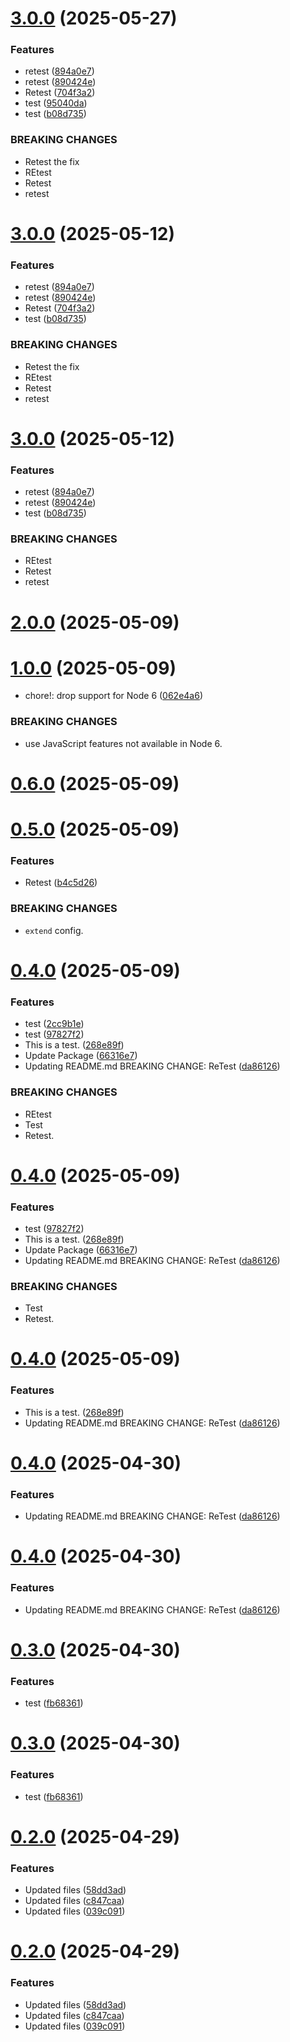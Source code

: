 # [3.0.0](https://github.com/tester311249/semantictest/compare/v2.0.0...v3.0.0) (2025-05-27)


### Features

* retest ([894a0e7](https://github.com/tester311249/semantictest/commit/894a0e75bc89503874b02829243b00219b728758))
* retest ([890424e](https://github.com/tester311249/semantictest/commit/890424e41a485ddc832527e49612c5b7f51781a0))
* Retest ([704f3a2](https://github.com/tester311249/semantictest/commit/704f3a263a5d98f1a42756ce4db9e737ee17591f))
* test ([95040da](https://github.com/tester311249/semantictest/commit/95040da19eb68fb7e66fef281ab83b23532337d9))
* test ([b08d735](https://github.com/tester311249/semantictest/commit/b08d7351488370a2912472cda399a5c959f2fea0))


### BREAKING CHANGES

* Retest the fix
* REtest
* Retest
* retest

# [3.0.0](https://github.com/tester311249/semantictest/compare/v2.0.0...v3.0.0) (2025-05-12)


### Features

* retest ([894a0e7](https://github.com/tester311249/semantictest/commit/894a0e75bc89503874b02829243b00219b728758))
* retest ([890424e](https://github.com/tester311249/semantictest/commit/890424e41a485ddc832527e49612c5b7f51781a0))
* Retest ([704f3a2](https://github.com/tester311249/semantictest/commit/704f3a263a5d98f1a42756ce4db9e737ee17591f))
* test ([b08d735](https://github.com/tester311249/semantictest/commit/b08d7351488370a2912472cda399a5c959f2fea0))


### BREAKING CHANGES

* Retest the fix
* REtest
* Retest
* retest

# [3.0.0](https://github.com/tester311249/semantictest/compare/v2.0.0...v3.0.0) (2025-05-12)


### Features

* retest ([894a0e7](https://github.com/tester311249/semantictest/commit/894a0e75bc89503874b02829243b00219b728758))
* retest ([890424e](https://github.com/tester311249/semantictest/commit/890424e41a485ddc832527e49612c5b7f51781a0))
* test ([b08d735](https://github.com/tester311249/semantictest/commit/b08d7351488370a2912472cda399a5c959f2fea0))


### BREAKING CHANGES

* REtest
* Retest
* retest

# [2.0.0](https://github.com/tester311249/semantictest/compare/v1.0.0...v2.0.0) (2025-05-09)

# [1.0.0](https://github.com/tester311249/semantictest/compare/v0.6.0...v1.0.0) (2025-05-09)


* chore!: drop support for Node 6 ([062e4a6](https://github.com/tester311249/semantictest/commit/062e4a67edf604861460298ca36d86d2755f2856))


### BREAKING CHANGES

* use JavaScript features not available in Node 6.

# [0.6.0](https://github.com/tester311249/semantictest/compare/v0.5.0...v0.6.0) (2025-05-09)

# [0.5.0](https://github.com/tester311249/semantictest/compare/v0.4.0...v0.5.0) (2025-05-09)


### Features

* Retest ([b4c5d26](https://github.com/tester311249/semantictest/commit/b4c5d26ab28c92e14ee23842e99d368c6ce8184f))


### BREAKING CHANGES

* `extend` config.

# [0.4.0](https://github.com/tester311249/semantictest/compare/v0.3.0...v0.4.0) (2025-05-09)


### Features

* test ([2cc9b1e](https://github.com/tester311249/semantictest/commit/2cc9b1e42377244c9b28a42ae34a612e17bbe984))
* test ([97827f2](https://github.com/tester311249/semantictest/commit/97827f26769c2b16f48d55d76fe52ed68fad82f2))
* This is a test. ([268e89f](https://github.com/tester311249/semantictest/commit/268e89ff987166f3e248ccdc03d93ae68fcef6bd))
* Update Package ([66316e7](https://github.com/tester311249/semantictest/commit/66316e7347d769e018b4d6b3fd7078814e797f64))
* Updating README.md BREAKING CHANGE: ReTest ([da86126](https://github.com/tester311249/semantictest/commit/da861264d923eba6118f04082ec2600032caadb8))


### BREAKING CHANGES

* REtest
* Test
* Retest.

# [0.4.0](https://github.com/tester311249/semantictest/compare/v0.3.0...v0.4.0) (2025-05-09)


### Features

* test ([97827f2](https://github.com/tester311249/semantictest/commit/97827f26769c2b16f48d55d76fe52ed68fad82f2))
* This is a test. ([268e89f](https://github.com/tester311249/semantictest/commit/268e89ff987166f3e248ccdc03d93ae68fcef6bd))
* Update Package ([66316e7](https://github.com/tester311249/semantictest/commit/66316e7347d769e018b4d6b3fd7078814e797f64))
* Updating README.md BREAKING CHANGE: ReTest ([da86126](https://github.com/tester311249/semantictest/commit/da861264d923eba6118f04082ec2600032caadb8))


### BREAKING CHANGES

* Test
* Retest.

# [0.4.0](https://github.com/tester311249/semantictest/compare/v0.3.0...v0.4.0) (2025-05-09)


### Features

* This is a test. ([268e89f](https://github.com/tester311249/semantictest/commit/268e89ff987166f3e248ccdc03d93ae68fcef6bd))
* Updating README.md BREAKING CHANGE: ReTest ([da86126](https://github.com/tester311249/semantictest/commit/da861264d923eba6118f04082ec2600032caadb8))

# [0.4.0](https://github.com/tester311249/semantictest/compare/v0.3.0...v0.4.0) (2025-04-30)


### Features

* Updating README.md BREAKING CHANGE: ReTest ([da86126](https://github.com/tester311249/semantictest/commit/da861264d923eba6118f04082ec2600032caadb8))

# [0.4.0](https://github.com/tester311249/semantictest/compare/v0.3.0...v0.4.0) (2025-04-30)


### Features

* Updating README.md BREAKING CHANGE: ReTest ([da86126](https://github.com/tester311249/semantictest/commit/da861264d923eba6118f04082ec2600032caadb8))

# [0.3.0](https://github.com/tester311249/semantictest/compare/v0.2.0...v0.3.0) (2025-04-30)


### Features

* test ([fb68361](https://github.com/tester311249/semantictest/commit/fb683618e324d8696f63fa5569220ce7b607c584))

# [0.3.0](https://github.com/tester311249/semantictest/compare/v0.2.0...v0.3.0) (2025-04-30)


### Features

* test ([fb68361](https://github.com/tester311249/semantictest/commit/fb683618e324d8696f63fa5569220ce7b607c584))

# [0.2.0](https://github.com/tester311249/semantictest/compare/v0.1.0...v0.2.0) (2025-04-29)


### Features

* Updated files ([58dd3ad](https://github.com/tester311249/semantictest/commit/58dd3ad97c5a769f7ecf3bf0cbffbe5cfa16faff))
* Updated files ([c847caa](https://github.com/tester311249/semantictest/commit/c847caaf19ca4441a36d17ff723ca748e44f139f))
* Updated files ([039c091](https://github.com/tester311249/semantictest/commit/039c091d19ccd015d4dd3a61a884e30a105b9384))

# [0.2.0](https://github.com/tester311249/semantictest/compare/v0.1.0...v0.2.0) (2025-04-29)


### Features

* Updated files ([58dd3ad](https://github.com/tester311249/semantictest/commit/58dd3ad97c5a769f7ecf3bf0cbffbe5cfa16faff))
* Updated files ([c847caa](https://github.com/tester311249/semantictest/commit/c847caaf19ca4441a36d17ff723ca748e44f139f))
* Updated files ([039c091](https://github.com/tester311249/semantictest/commit/039c091d19ccd015d4dd3a61a884e30a105b9384))
